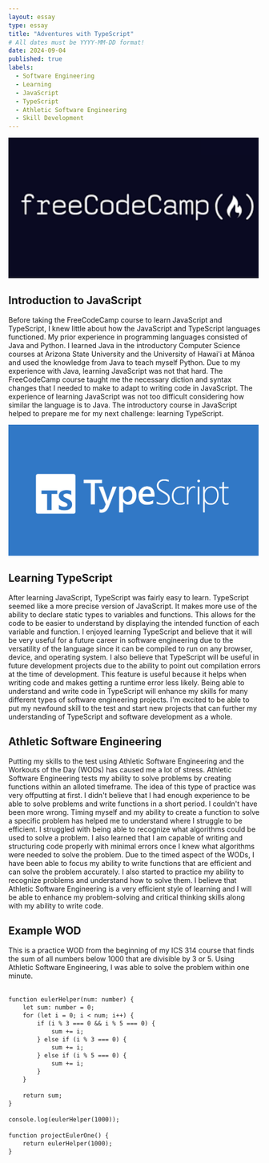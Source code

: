 ```yaml
---
layout: essay
type: essay
title: "Adventures with TypeScript"
# All dates must be YYYY-MM-DD format!
date: 2024-09-04
published: true
labels:
  - Software Engineering
  - Learning
  - JavaScript
  - TypeScript
  - Athletic Software Engineering
  - Skill Development
---
```


<img width="500px" class="rounded mx-auto d-block" src="../img/typescript/FreeCodeCamp.png">

## Introduction to JavaScript

Before taking the FreeCodeCamp course to learn JavaScript and TypeScript, I knew little about how the JavaScript and TypeScript languages functioned. My prior experience in programming languages consisted of Java and Python. I learned Java in the introductory Computer Science courses at Arizona State University and the University of Hawai'i at Mānoa and used the knowledge from Java to teach myself Python. Due to my experience with Java, learning JavaScript was not that hard. The FreeCodeCamp course taught me the necessary diction and syntax changes that I needed to make to adapt to writing code in JavaScript. The experience of learning JavaScript was not too difficult considering how similar the language is to Java. The introductory course in JavaScript helped to prepare me for my next challenge: learning TypeScript.

<img width="500px" class="rounded mx-auto d-block" src="../img/typescript/Typescript.png">

## Learning TypeScript

After learning JavaScript, TypeScript was fairly easy to learn. TypeScript seemed like a more precise version of JavaScript. It makes more use of the ability to declare static types to variables and functions. This allows for the code to be easier to understand by displaying the intended function of each variable and function. I enjoyed learning TypeScript and believe that it will be very useful for a future career in software engineering due to the versatility of the language since it can be compiled to run on any browser, device, and operating system. I also believe that TypeScript will be useful in future development projects due to the ability to point out compilation errors at the time of development. This feature is useful because it helps when writing code and makes getting a runtime error less likely. Being able to understand and write code in TypeScript will enhance my skills for many different types of software engineering projects. I'm excited to be able to put my newfound skill to the test and start new projects that can further my understanding of TypeScript and software development as a whole.

## Athletic Software Engineering

Putting my skills to the test using Athletic Software Engineering and the Workouts of the Day (WODs) has caused me a lot of stress. Athletic Software Engineering tests my ability to solve problems by creating functions within an alloted timeframe. The idea of this type of practice was very offputting at first. I didn't believe that I had enough experience to be able to solve problems and write functions in a short period. I couldn't have been more wrong. Timing myself and my ability to create a function to solve a specific problem has helped me to understand where I struggle to be efficient. I struggled with being able to recognize what algorithms could be used to solve a problem. I also learned that I am capable of writing and structuring code properly with minimal errors once I knew what algorithms were needed to solve the problem. Due to the timed aspect of the WODs, I have been able to focus my ability to write functions that are efficient and can solve the problem accurately. I also started to practice my ability to recognize problems and understand how to solve them. I believe that Athletic Software Engineering is a very efficient style of learning and I will be able to enhance my problem-solving and critical thinking skills along with my ability to write code.

## Example WOD

This is a practice WOD from the beginning of my ICS 314 course that finds the sum of all numbers below 1000 that are divisible by 3 or 5. Using Athletic Software Engineering, I was able to solve the problem within one minute.

```

function eulerHelper(num: number) {
    let sum: number = 0;
    for (let i = 0; i < num; i++) {
        if (i % 3 === 0 && i % 5 === 0) {
            sum += i;
        } else if (i % 3 === 0) {
            sum += i;
        } else if (i % 5 === 0) {
            sum += i;
        }
    }

    return sum;
}

console.log(eulerHelper(1000));

function projectEulerOne() {
    return eulerHelper(1000);
}

```
